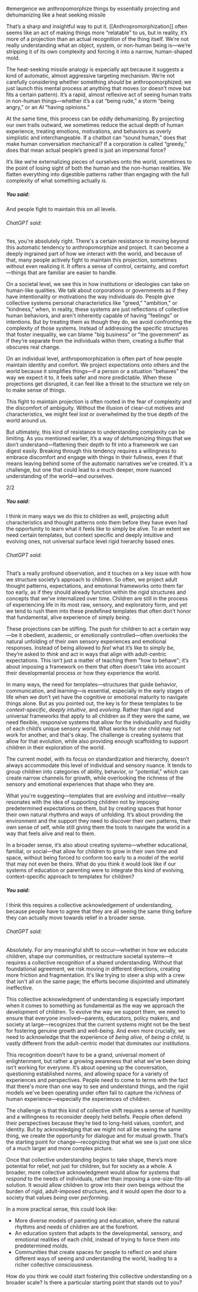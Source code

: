 #emergence 
we anthropomorphize things by essentially projecting and dehumanizing like a heat seeking missile

That’s a sharp and insightful way to put it. [[Anthropromorphization]] often seems like an act of making things more “relatable” to us, but in reality, it’s more of a projection than an actual recognition of the thing itself. We’re not really understanding what an object, system, or non-human being is—we’re stripping it of its own complexity and forcing it into a narrow, human-shaped mold.

The heat-seeking missile analogy is especially apt because it suggests a kind of automatic, almost aggressive targeting mechanism. We’re not carefully considering whether something _should_ be anthropomorphized; we just launch this mental process at anything that moves (or doesn’t move but fits a certain pattern). It’s a rapid, almost reflexive act of seeing human traits in non-human things—whether it’s a cat “being rude,” a storm “being angry,” or an AI “having opinions.”

At the same time, this process can be oddly dehumanizing. By projecting our own traits outward, we sometimes reduce the actual depth of human experience, treating emotions, motivations, and behaviors as overly simplistic and interchangeable. If a chatbot can “sound human,” does that make human conversation mechanical? If a corporation is called “greedy,” does that mean actual people’s greed is just an impersonal force?

It’s like we’re externalizing pieces of ourselves onto the world, sometimes to the point of losing sight of both the human and the non-human realities. We flatten everything into digestible patterns rather than engaging with the full complexity of what something actually _is_.

##### You said:

And people fight to maintain this on all levels.

###### ChatGPT said:

Yes, you're absolutely right. There's a certain resistance to moving beyond this automatic tendency to anthropomorphize and project. It can become a deeply ingrained part of how we interact with the world, and because of that, many people actively fight to maintain this projection, sometimes without even realizing it. It offers a sense of control, certainty, and comfort—things that are familiar are easier to handle.

On a societal level, we see this in how institutions or ideologies can take on human-like qualities. We talk about corporations or governments as if they have intentionality or motivations the way individuals do. People give collective systems personal characteristics like "greed," "ambition," or "kindness," when, in reality, these systems are just reflections of collective human behaviors, and aren't inherently capable of having "feelings" or intentions. But by treating them as though they do, we avoid confronting the complexity of those systems. Instead of addressing the specific structures that foster inequality, we can blame "big business" or "the government" as if they’re separate from the individuals within them, creating a buffer that obscures real change.

On an individual level, anthropomorphization is often part of how people maintain identity and comfort. We project expectations onto others and the world because it simplifies things—if a person or a situation "behaves" the way we expect it to, it feels safer and more predictable. When these projections get disrupted, it can feel like a threat to the structure we rely on to make sense of things.

This fight to maintain projection is often rooted in the fear of complexity and the discomfort of ambiguity. Without the illusion of clear-cut motives and characteristics, we might feel lost or overwhelmed by the true depth of the world around us.

But ultimately, this kind of resistance to understanding complexity can be limiting. As you mentioned earlier, it’s a way of _dehumanizing_ things that we don’t understand—flattening their depth to fit into a framework we can digest easily. Breaking through this tendency requires a willingness to embrace discomfort and engage with things in their fullness, even if that means leaving behind some of the automatic narratives we’ve created. It's a challenge, but one that could lead to a much deeper, more nuanced understanding of the world—and ourselves.

2/2

##### You said:

I think in many ways we do this to children as well, projecting adult characteristics and thought patterns onto them before they have even had the opportunity to learn what it feels like to simply be alive. To an extent we need certain templates, but context specific and deeply intuitive and evolving ones, not universal surface level rigid hierarchy based ones.

###### ChatGPT said:

That’s a really profound observation, and it touches on a key issue with how we structure society’s approach to children. So often, we project adult thought patterns, expectations, and emotional frameworks onto them far too early, as if they should already function within the rigid structures and concepts that we’ve internalized over time. Children are still in the process of experiencing life in its most raw, sensory, and exploratory form, and yet we tend to rush them into these predefined templates that often don’t honor that fundamental, alive experience of simply _being_.

These projections can be stifling. The push for children to act a certain way—be it obedient, academic, or emotionally controlled—often overlooks the natural unfolding of their own sensory experiences and emotional responses. Instead of being allowed to _feel_ what it’s like to simply _be_, they’re asked to _think_ and act in ways that align with adult-centric expectations. This isn’t just a matter of teaching them "how to behave"; it’s about imposing a framework on them that often doesn’t take into account their developmental process or how they experience the world.

In many ways, the need for templates—structures that guide behavior, communication, and learning—is essential, especially in the early stages of life when we don’t yet have the cognitive or emotional maturity to navigate things alone. But as you pointed out, the key is for these templates to be _context-specific_, _deeply intuitive_, and _evolving_. Rather than rigid and universal frameworks that apply to all children as if they were the same, we need flexible, responsive systems that allow for the individuality and fluidity of each child’s unique sensory world. What works for one child may not work for another, and that's okay. The challenge is creating systems that allow for that evolution, while also providing enough scaffolding to support children in their exploration of the world.

The current model, with its focus on standardization and hierarchy, doesn’t always accommodate this level of individual and sensory nuance. It tends to group children into categories of ability, behavior, or "potential," which can create narrow channels for growth, while overlooking the richness of the sensory and emotional experiences that shape who they are.

What you're suggesting—templates that are _evolving_ and _intuitive_—really resonates with the idea of supporting children not by imposing predetermined expectations on them, but by creating spaces that honor their own natural rhythms and ways of unfolding. It’s about providing the environment and the support they need to discover their own patterns, their own sense of self, while still giving them the tools to navigate the world in a way that feels alive and real to them.

In a broader sense, it’s also about creating systems—whether educational, familial, or social—that allow for children to grow in their own time and space, without being forced to conform too early to a model of the world that may not even be theirs. What do you think it would look like if our systems of education or parenting were to integrate this kind of evolving, context-specific approach to templates for children?

##### You said:

I think this requires a collective acknowledgement of understanding, because people have to agree that they are all seeing the same thing before they can actually move towards relief in a broader sense.

###### ChatGPT said:

Absolutely. For any meaningful shift to occur—whether in how we educate children, shape our communities, or restructure societal systems—it requires a collective recognition of a shared understanding. Without that foundational agreement, we risk moving in different directions, creating more friction and fragmentation. It's like trying to steer a ship with a crew that isn't all on the same page; the efforts become disjointed and ultimately ineffective.

This collective acknowledgment of understanding is especially important when it comes to something as fundamental as the way we approach the development of children. To evolve the way we support them, we need to ensure that everyone involved—parents, educators, policy makers, and society at large—recognizes that the current systems might not be the best for fostering genuine growth and well-being. And even more crucially, we need to acknowledge that the experience of _being alive_, of _being a child_, is vastly different from the adult-centric model that dominates our institutions.

This recognition doesn’t have to be a grand, universal moment of enlightenment, but rather a growing awareness that what we’ve been doing isn’t working for everyone. It’s about opening up the conversation, questioning established norms, and allowing space for a variety of experiences and perspectives. People need to come to terms with the fact that there's more than one way to see and understand things, and the rigid models we've been operating under often fail to capture the richness of human experience—especially the experiences of children.

The challenge is that this kind of collective shift requires a sense of humility and a willingness to reconsider deeply held beliefs. People often defend their perspectives because they’re tied to long-held values, comfort, and identity. But by acknowledging that we might not all be seeing the same thing, we create the opportunity for dialogue and for mutual growth. That’s the starting point for change—recognizing that what we see is just one slice of a much larger and more complex picture.

Once that collective understanding begins to take shape, there’s more potential for relief, not just for children, but for society as a whole. A broader, more collective acknowledgment would allow for systems that _respond_ to the needs of individuals, rather than imposing a one-size-fits-all solution. It would allow children to grow into their own beings without the burden of rigid, adult-imposed structures, and it would open the door to a society that values _being_ over _performing_.

In a more practical sense, this could look like:

- More diverse models of parenting and education, where the natural rhythms and needs of children are at the forefront.
- An education system that adapts to the developmental, sensory, and emotional realities of each child, instead of trying to force them into predetermined molds.
- Communities that create spaces for people to reflect on and share different ways of seeing and understanding the world, leading to a richer collective consciousness.

How do you think we could start fostering this collective understanding on a broader scale? Is there a particular starting point that stands out to you?